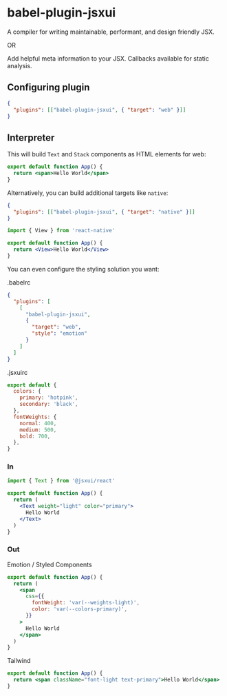 # babel-plugin-jsxui

A compiler for writing maintainable, performant, and design friendly JSX.

OR

Add helpful meta information to your JSX. Callbacks available for static analysis.

## Configuring plugin

```json
{
  "plugins": [["babel-plugin-jsxui", { "target": "web" }]]
}
```

## Interpreter

This will build `Text` and `Stack` components as HTML elements for web:

```jsx
export default function App() {
  return <span>Hello World</span>
}
```

Alternatively, you can build additional targets like `native`:

```json
{
  "plugins": [["babel-plugin-jsxui", { "target": "native" }]]
}
```

```jsx
import { View } from 'react-native'

export default function App() {
  return <View>Hello World</View>
}
```

You can even configure the styling solution you want:

.babelrc

```json
{
  "plugins": [
    [
      "babel-plugin-jsxui",
      {
        "target": "web",
        "style": "emotion"
      }
    ]
  ]
}
```

.jsxuirc

```js
export default {
  colors: {
    primary: 'hotpink',
    secondary: 'black',
  },
  fontWeights: {
    normal: 400,
    medium: 500,
    bold: 700,
  },
}
```

### In

```jsx
import { Text } from '@jsxui/react'

export default function App() {
  return (
    <Text weight="light" color="primary">
      Hello World
    </Text>
  )
}
```

### Out

Emotion / Styled Components

```jsx
export default function App() {
  return (
    <span
      css={{
        fontWeight: 'var(--weights-light)',
        color: 'var(--colors-primary)',
      }}
    >
      Hello World
    </span>
  )
}
```

Tailwind

```jsx
export default function App() {
  return <span className="font-light text-primary">Hello World</span>
}
```

